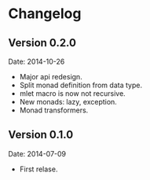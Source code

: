 # Changelog #

## Version 0.2.0 ##

Date: 2014-10-26

- Major api redesign.
- Split monad definition from data type.
- mlet macro is now not recursive.
- New monads: lazy, exception.
- Monad transformers.

## Version 0.1.0 ##

Date: 2014-07-09

- First relase.
